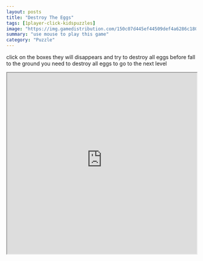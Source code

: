 ```yaml
---
layout: posts
title: "Destroy The Eggs"
tags: [1player-click-kidspuzzles]
image: "https://img.gamedistribution.com/150c07d445ef44509def4a6286c1803c-512x384.jpeg"
summary: "use mouse to play this game"
category: "Puzzle"
---
```


click on the boxes they will disappears and try to destroy all eggs before fall to the ground you need to destroy all eggs to go to the next level

<iframe width="100%" height="480px;" src="https://html5.gamedistribution.com/150c07d445ef44509def4a6286c1803c/"></iframe>